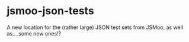 # jsmoo-json-tests
A new location for the (rather large) JSON test sets from JSMoo, as well as....some new ones!?
